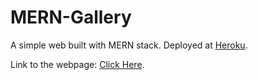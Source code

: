 # MERN-Gallery

A simple web built with MERN stack. Deployed at [Heroku](https://heroku.com/).   

Link to the webpage: [Click Here](http://mern-gallery-shaun7.herokuapp.com/).